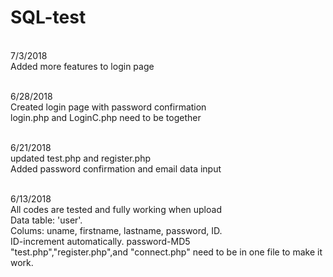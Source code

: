 # SQL-test
<br>7/3/2018
<br>Added more features to login page

<br>6/28/2018
<br>Created login page with password confirmation
<br>login.php and LoginC.php need to be together

<br>6/21/2018
<br>updated test.php and register.php
<br>Added password confirmation and email data input

<br>6/13/2018
<br>All codes are tested and fully working when upload
<br>Data table: 'user'. 
<br>Colums: uname, firstname, lastname, password, ID. 
<br>ID-increment automatically. password-MD5
<br>"test.php","register.php",and "connect.php" need to be in one file to make it work. 

